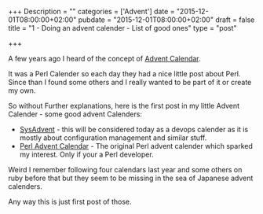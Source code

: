 +++
Description = ""
categories = ['Advent']
date = "2015-12-01T08:00:00+02:00"
pubdate = "2015-12-01T08:00:00+02:00"
draft = false
title = "1 - Doing an advent calender - List of good ones"
type = "post"

+++

A few years ago I heard of the concept of [Advent Calendar](https://en.wikipedia.org/wiki/Advent_calendar). 

It was a Perl Calender so each day they had a nice little post about Perl. Since than I found some others and I really wanted to be part of it or create my own. 
<!--more-->

So without Further explanations, here is the first post in my little Advent Calender - some good advent Calenders:

  - [SysAdvent](http://sysadvent.blogspot.com) - this will be considered today as a devops calender as it is mostly about configuration management and similar stuff.
  - [Perl Advent Calendar](http://perladvent.org/2015/) - The original Perl advent calender which sparked my interest. Only if your a Perl developer.

Weird I remember following four calendars last year and some others on ruby before that but they seem to be missing in the sea of Japanese advent calenders.

Any way this is just first post of those.